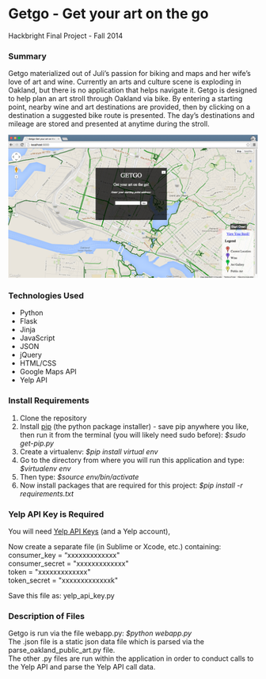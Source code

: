 Getgo - Get your art on the go
=====

Hackbright Final Project - Fall 2014

<h3><strong>Summary</strong></h3>
Getgo materialized out of Juli’s passion for biking and maps and her wife’s love of art and wine. Currently an arts and culture scene is exploding in Oakland, but there is no application that helps navigate it. Getgo is designed to help plan an art stroll through Oakland via bike. By entering a starting point, nearby wine and art destinations are provided, then by clicking on a destination a suggested bike route is presented.  The day’s destinations and mileage are stored and presented at anytime during the stroll.</div><br>

![Homepage screenshot](/static/css/screenshots/homepage.png)

<div><h3><strong>Technologies Used</strong></h3>
<ul><li>Python</li>
<li>Flask</li>
<li>Jinja</li>
<li>JavaScript</li>
<li>JSON</li>
<li>jQuery</li>
<li>HTML/CSS</li>
<li>Google Maps API</li>
  <li>Yelp API</li></ul></div>



<h3><strong>Install Requirements</strong></h3>
  <ol><li>Clone the repository</li>
    <li>Install <a href="http://pip.readthedocs.org/en/latest/installing.html">pip</a> (the python package installer) - save pip anywhere you like, then run it from the terminal (you will likely need sudo before): <em>$sudo get-pip.py</em> </li>
    <li>Create a virtualenv: <em>$pip install virtual env</em></li>
    <li>Go to the directory from where you will run this application and type: <em>$virtualenv env</em></li>
    <li>Then type: <em>$source env/bin/activate</em></li>
    <li>Now install packages that are required for this project: <em>$pip install -r requirements.txt</em></li></ol>

<h3><strong>Yelp API Key is Required</strong></h3>
You will need <a href="http://www.yelp.com/developers/documentation/v2/overview"> Yelp API Keys</a> (and a Yelp account),


Now create a separate file (in Sublime or Xcode, etc.) containing:<br>
consumer_key = “xxxxxxxxxxxxx"<br>
consumer_secret = "xxxxxxxxxxxxx"<br>
token = "xxxxxxxxxxxxx"<br>
token_secret = "xxxxxxxxxxxxxk"<br>

Save this file as: yelp_api_key.py<br>


<h3><strong>Description of Files</strong></h3>
Getgo is run via the file webapp.py: <em>$python webapp.py</em><br>
The .json file is a static json data file which is parsed via the parse_oakland_public_art.py file.<br>
The other .py files are run within the application in order to conduct calls to the Yelp API and parse the Yelp API call data.

